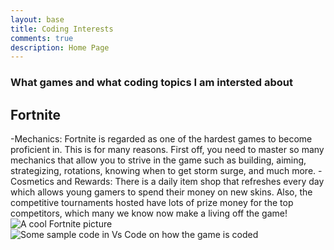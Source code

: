 ```yaml
---
layout: base
title: Coding Interests
comments: true
description: Home Page
---
```


### What games and what coding topics I am intersted about 
## Fortnite
-Mechanics: Fortnite is regarded as one of the hardest games to become proficient in. This is for many reasons. First off, you need to master so many mechanics that allow you to strive in the game such as building, aiming, strategizing, rotations, knowing when to get storm surge, and much more. 
-Cosmetics and Rewards: There is a daily item shop that refreshes every day which allows young gamers to spend their money on new skins. Also, the competitive tournaments hosted have lots of prize money for the top competitors, which many we know now make a living off the game!
<img alt="A cool Fortnite picture" src="https://cdn2.unrealengine.com/social-image-chapter4-s3-3840x2160-d35912cc25ad.jpg"/>
<img alt="Some sample code in Vs Code on how the game is coded" src="https://raw.githubusercontent.com/sdras/fortnite-vscode-theme/master/theme.png?token=AARM5AB5NAMRAZFOGGHM2QDA4OFCE"/>



<script src="https://utteranc.es/client.js"
        repo="ariasabzehgar2009/aria_2009"
        issue-term="pathname"
        theme="github-light"
        crossorigin="anonymous"
        async>

</script>

